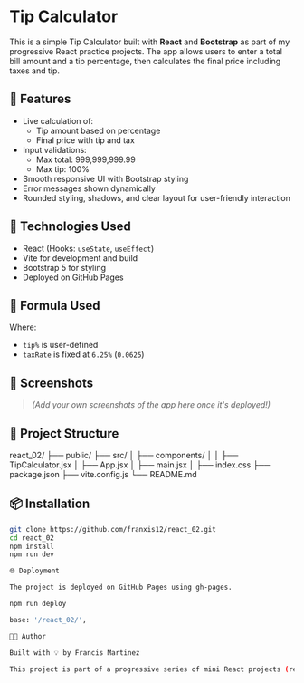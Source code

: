 # Tip Calculator

This is a simple Tip Calculator built with **React** and **Bootstrap** as part of my progressive React practice projects. The app allows users to enter a total bill amount and a tip percentage, then calculates the final price including taxes and tip.

## 🚀 Features

- Live calculation of:
  - Tip amount based on percentage
  - Final price with tip and tax
- Input validations:
  - Max total: 999,999,999.99
  - Max tip: 100%
- Smooth responsive UI with Bootstrap styling
- Error messages shown dynamically
- Rounded styling, shadows, and clear layout for user-friendly interaction

## 🧠 Technologies Used

- React (Hooks: `useState`, `useEffect`)
- Vite for development and build
- Bootstrap 5 for styling
- Deployed on GitHub Pages

## 🧮 Formula Used

Where:

- `tip%` is user-defined
- `taxRate` is fixed at `6.25%` (`0.0625`)

## 📸 Screenshots

> _(Add your own screenshots of the app here once it's deployed!)_

## 📁 Project Structure

react_02/
├── public/
├── src/
│ ├── components/
│ │ ├── TipCalculator.jsx
│ ├── App.jsx
│ ├── main.jsx
│ ├── index.css
├── package.json
├── vite.config.js
└── README.md

## 📦 Installation

```bash
git clone https://github.com/franxis12/react_02.git
cd react_02
npm install
npm run dev

🌐 Deployment

The project is deployed on GitHub Pages using gh-pages.

npm run deploy

base: '/react_02/',

🧑‍💻 Author

Built with 💡 by Francis Martinez

This project is part of a progressive series of mini React projects (react_01, react_02, …). Each one introduces new concepts and builds on what I’ve learned.
```
